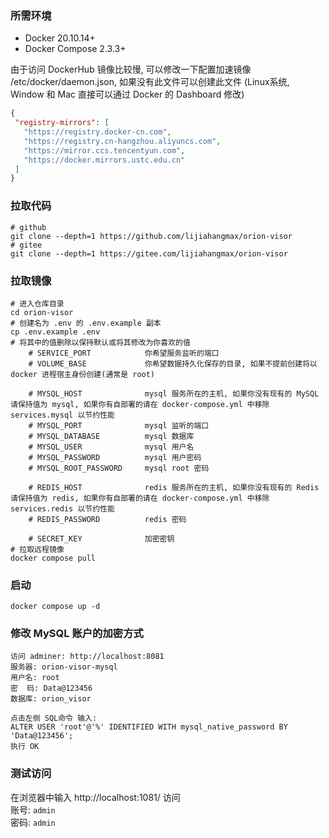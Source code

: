 ### 所需环境

* Docker 20.10.14+
* Docker Compose 2.3.3+

由于访问 DockerHub 镜像比较慢, 可以修改一下配置加速镜像 /etc/docker/daemon.json, 如果没有此文件可以创建此文件 (Linux系统, Window 和 Mac 直接可以通过 Docker 的
Dashboard 修改)

 ```json
 {
  "registry-mirrors": [
    "https://registry.docker-cn.com",
    "https://registry.cn-hangzhou.aliyuncs.com",
    "https://mirror.ccs.tencentyun.com",
    "https://docker.mirrors.ustc.edu.cn"
  ]
}
 ```

### 拉取代码

```shell
# github
git clone --depth=1 https://github.com/lijiahangmax/orion-visor
# gitee
git clone --depth=1 https://gitee.com/lijiahangmax/orion-visor
```

### 拉取镜像

```
# 进入仓库目录
cd orion-visor
# 创建名为 .env 的 .env.example 副本
cp .env.example .env
# 将其中的值删除以保持默认或将其修改为你喜欢的值
    # SERVICE_PORT            你希望服务监听的端口
    # VOLUME_BASE             你希望数据持久化保存的目录, 如果不提前创建将以 docker 进程宿主身份创建(通常是 root)

    # MYSQL_HOST              mysql 服务所在的主机, 如果你没有现有的 MySQL 请保持值为 mysql, 如果你有自部署的请在 docker-compose.yml 中移除 services.mysql 以节约性能
    # MYSQL_PORT              mysql 监听的端口
    # MYSQL_DATABASE          mysql 数据库
    # MYSQL_USER              mysql 用户名
    # MYSQL_PASSWORD          mysql 用户密码
    # MYSQL_ROOT_PASSWORD     mysql root 密码

    # REDIS_HOST              redis 服务所在的主机, 如果你没有现有的 Redis 请保持值为 redis, 如果你有自部署的请在 docker-compose.yml 中移除 services.redis 以节约性能
    # REDIS_PASSWORD          redis 密码

    # SECRET_KEY              加密密钥
# 拉取远程镜像
docker compose pull
```

### 启动

```shell
docker compose up -d
```

### 修改 MySQL 账户的加密方式

```
访问 adminer: http://localhost:8081
服务器: orion-visor-mysql
用户名: root
密  码: Data@123456
数据库: orion_visor

点击左侧 SQL命令 输入:
ALTER USER 'root'@'%' IDENTIFIED WITH mysql_native_password BY 'Data@123456';
执行 OK
```

### 测试访问

在浏览器中输入 http://localhost:1081/ 访问  
账号: `admin`  
密码: `admin`  
